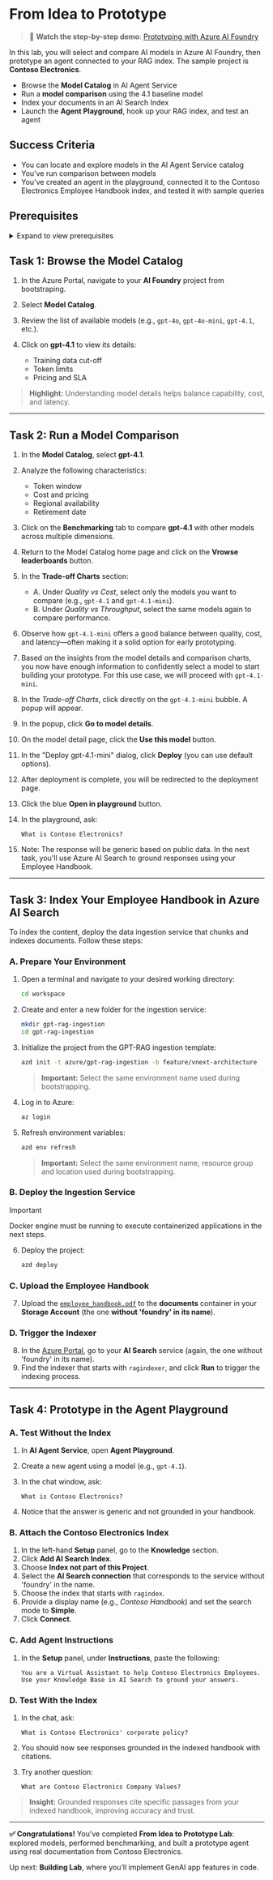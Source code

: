 # From Idea to Prototype

> 🎥 **Watch the step-by-step demo**: [Prototyping with Azure AI Foundry](https://www.youtube.com/embed/ohgpsAIZ1w4?autoplay=1)

In this lab, you will select and compare AI models in Azure AI Foundry, then prototype an agent connected to your RAG index. The sample project is **Contoso Electronics**.

- Browse the **Model Catalog** in AI Agent Service  
- Run a **model comparison** using the 4.1 baseline model  
- Index your documents in an AI Search Index
- Launch the **Agent Playground**, hook up your RAG index, and test an agent  

## Success Criteria

- You can locate and explore models in the AI Agent Service catalog  
- You’ve run comparison between models  
- You’ve created an agent in the playground, connected it to the Contoso Electronics Employee Handbook index, and tested it with sample queries  


## Prerequisites

<details markdown="block">
<summary>Expand to view prerequisites</summary>

### Required Tools & Access  

- **Bootstraping**: Ensure you have completed the bootstraping process and have a running environment.  
- **Docker Desktop**: [Download and install Docker Desktop](https://docs.docker.com/get-started/introduction/get-docker-desktop/).  

</details>

## Task 1: Browse the Model Catalog

1. In the Azure Portal, navigate to your **AI Foundry** project from bootstraping.
2. Select **Model Catalog**.
3. Review the list of available models (e.g., `gpt-4o`, `gpt-4o-mini`, `gpt-4.1`, etc.).
4. Click on **gpt-4.1** to view its details:

   * Training data cut-off
   * Token limits
   * Pricing and SLA

> **Highlight:** Understanding model details helps balance capability, cost, and latency.

---

## Task 2: Run a Model Comparison

1. In the **Model Catalog**, select **gpt-4.1**.
2. Analyze the following characteristics:

   * Token window
   * Cost and pricing
   * Regional availability
   * Retirement date
3. Click on the **Benchmarking** tab to compare **gpt-4.1** with other models across multiple dimensions.
4. Return to the Model Catalog home page and click on the **Vrowse leaderboards** button.
5. In the **Trade-off Charts** section:

   * A. Under *Quality vs Cost*, select only the models you want to compare (e.g., `gpt-4.1` and `gpt-4.1-mini`).
   * B. Under *Quality vs Throughput*, select the same models again to compare performance.
6. Observe how `gpt-4.1-mini` offers a good balance between quality, cost, and latency—often making it a solid option for early prototyping.
7. Based on the insights from the model details and comparison charts, you now have enough information to confidently select a model to start building your prototype. For this use case, we will proceed with `gpt-4.1-mini`.
8. In the *Trade-off Charts*, click directly on the `gpt-4.1-mini` bubble. A popup will appear.
9. In the popup, click **Go to model details**.
10. On the model detail page, click the **Use this model** button.
11. In the "Deploy gpt-4.1-mini" dialog, click **Deploy** (you can use default options).
12. After deployment is complete, you will be redirected to the deployment page.
13. Click the blue **Open in playground** button.
14. In the playground, ask:

    ```text
    What is Contoso Electronics?
    ```
15. Note: The response will be generic based on public data. In the next task, you'll use Azure AI Search to ground responses using your Employee Handbook.

---

## Task 3: Index Your **Employee Handbook** in Azure AI Search

To index the content, deploy the data ingestion service that chunks and indexes documents. Follow these steps:

### A. Prepare Your Environment

1. Open a terminal and navigate to your desired working directory:

   ```bash
   cd workspace
   ```
2. Create and enter a new folder for the ingestion service:

   ```bash
   mkdir gpt-rag-ingestion
   cd gpt-rag-ingestion
   ```
3. Initialize the project from the GPT-RAG ingestion template:

   ```bash
   azd init -t azure/gpt-rag-ingestion -b feature/vnext-architecture
   ```

   > **Important:** Select the same environment name used during bootstrapping.
4. Log in to Azure:

   ```bash
   az login
   ```
5. Refresh environment variables:

   ```bash
   azd env refresh
   ```
   > **Important:** Select the same environment name, resource group and location used during bootstrapping.

### B. Deploy the Ingestion Service

> [!IMPORTANT]
> Docker engine must be running to execute containerized applications in the next steps.

6. Deploy the project:

   ```bash
   azd deploy
   ```

### C. Upload the Employee Handbook

7. Upload the [`employee_handbook.pdf`](https://github.com/Azure/gpt-rag-ingestion/blob/feature/vnext-architecture/samples/documents/contoso-eletronics/employee_handbook.pdf) to the **documents** container in your **Storage Account** (the one **without 'foundry' in its name**).

### D. Trigger the Indexer

8. In the [Azure Portal](https://portal.azure.com), go to your **AI Search** service (again, the one without 'foundry' in its name).
9. Find the indexer that starts with `ragindexer`, and click **Run** to trigger the indexing process.

---

## Task 4: Prototype in the Agent Playground

### A. Test Without the Index

1. In **AI Agent Service**, open **Agent Playground**.
2. Create a new agent using a model (e.g., `gpt-4.1`).
3. In the chat window, ask:

   ```text
   What is Contoso Electronics?
   ```
4. Notice that the answer is generic and not grounded in your handbook.

### B. Attach the Contoso Electronics Index

1. In the left-hand **Setup** panel, go to the **Knowledge** section.
2. Click **Add AI Search Index**.
3. Choose **Index not part of this Project**.
4. Select the **AI Search connection** that corresponds to the service without 'foundry' in the name.
5. Choose the index that starts with `ragindex`.
6. Provide a display name (e.g., *Contoso Handbook*) and set the search mode to **Simple**.
7. Click **Connect**.

### C. Add Agent Instructions

1. In the **Setup** panel, under **Instructions**, paste the following:

   ```
   You are a Virtual Assistant to help Contoso Electronics Employees. Use your Knowledge Base in AI Search to ground your answers.
   ```

### D. Test With the Index

1. In the chat, ask:

   ```text
   What is Contoso Electronics' corporate policy?
   ```
2. You should now see responses grounded in the indexed handbook with citations.
3. Try another question:

   ```text
   What are Contoso Electronics Company Values?
   ```

> **Insight:** Grounded responses cite specific passages from your indexed handbook, improving accuracy and trust.

---

**✅ Congratulations!**
You’ve completed **From Idea to Prototype Lab**: explored models, performed benchmarking, and built a prototype agent using real documentation from Contoso Electronics.

Up next: **Building Lab**, where you’ll implement GenAI app features in code.